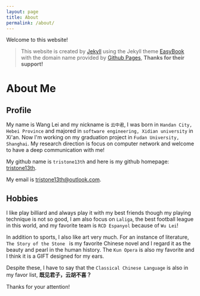 ```yaml
---
layout: page
title: About
permalink: /about/
---
```


Welcome to this website!

> This website is created by [Jekyll](http://jekyllcn.com/) using the Jekyll theme [EasyBook](https://github.com/laobubu/jekyll-theme-EasyBook) with the domain name provided by [Github Pages](https://pages.github.com/), **Thanks for their support!**

# About Me

## Profile

My name is Wang Lei and my nickname is `云中君`, I was born in `Handan City, Hebei Province` and majored in `software engineering, Xidian university` in Xi'an. Now I'm working on my graduation project in `Fudan University, Shanghai`. My research direction is focus on computer network and welcome to have a deep communication with me!

My github name is `tristone13th` and here is my github homepage: [tristone13th](https://github.com/tristone13th).

My email is tristone13th@outlook.com.

## Hobbies

I like play billiard and always play it with my best friends though my playing technique is not so good, I am also focus on `Laliga`, the best football league in this world, and my favorite team is `RCD Espanyol` because of  `Wu Lei`!

In addition to sports, I also like art very much. For an instance of literature,  `The Story of the Stone ` is my favorite Chinese novel and I regard it as the beauty and  pearl in the human history. The `Kun Opera` is also my favorite and I think it is a GIFT designed for my ears.

Despite these, I have to say that the `Classical Chinese Language` is also in my favor list, **既见君子，云胡不喜？**

 Thanks for your attention!